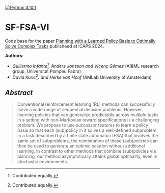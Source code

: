 [![Python 3.10.1](https://img.shields.io/badge/Python-3.10.1-blue)](https://www.python.org/downloads/release/python-3101/)

# SF-FSA-VI

Code base for the paper [Planning with a Learned Policy Basis to Optimally Solve Complex Tasks](https://arxiv.org/abs/2403.15301) publisheed at ICAPS 2024.

**Authors:** 

- *Guillermo Infante[^*], Anders Jonsson and Vicenç Gómez* (AI&ML research group, Universitat Pompeu Fabra)
- *David Kuric[^*]. and Herke van Hoof* (AMLab University of Amsterdam)


## *Abstract*

> Conventional reinforcement learning (RL) methods can successfully solve a wide range of sequential decision problems. However, learning policies that can generalize predictably across multiple tasks in a setting with non-Markovian reward specifications is a challenging problem. We propose to use successor features to learn a policy basis so that each (sub)policy in it solves a well-defined subproblem. In a task described by a finite state automaton (FSA) that involves the same set of subproblems, the combination of these (sub)policies can then be used to generate an optimal solution without additional learning.  In contrast to other methods that combine (sub)policies via planning, our method asymptotically attains global optimality, even in stochastic environments. 

[^*]: Contributed equally.

